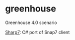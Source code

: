 # greenhouse
Greenhouse 4.0 scenario

[Sharp7](http://snap7.sourceforge.net/sharp7.html): C# port of Snap7 client
